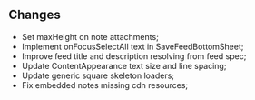 ## Changes
- Set maxHeight on note attachments;
- Implement onFocusSelectAll text in SaveFeedBottomSheet;
- Improve feed title and description resolving from feed spec;
- Update ContentAppearance text size and line spacing;
- Update generic square skeleton loaders;
- Fix embedded notes missing cdn resources;